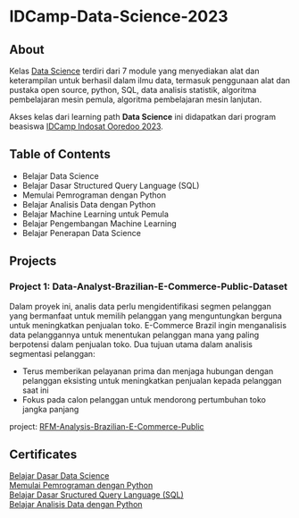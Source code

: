 # IDCamp-Data-Science-2023

## About
Kelas <a href="https://www.dicoding.com/learningpaths/60">Data Science</a> terdiri dari 7 module yang menyediakan alat dan keterampilan untuk berhasil dalam ilmu data, termasuk penggunaan alat dan pustaka open source, python, SQL, data analisis statistik, algoritma pembelajaran mesin pemula, algoritma pembelajaran mesin lanjutan.

Akses kelas dari learning path **Data Science** ini didapatkan dari program beasiswa [IDCamp Indosat Ooredoo 2023](https://idcamp.ioh.co.id/).

## Table of Contents
- Belajar Data Science
- Belajar Dasar Structured Query Language (SQL)
- Memulai Pemrograman dengan Python
- Belajar Analisis Data dengan Python
- Belajar Machine Learning untuk Pemula
- Belajar Pengembangan Machine Learning
- Belajar Penerapan Data Science

## Projects
### Project 1: Data-Analyst-Brazilian-E-Commerce-Public-Dataset
Dalam proyek ini, analis data perlu mengidentifikasi segmen pelanggan yang bermanfaat untuk memilih pelanggan yang menguntungkan berguna untuk meningkatkan penjualan toko.
E-Commerce Brazil ingin menganalisis data pelanggannya untuk menentukan pelanggan mana yang paling berpotensi dalam penjualan toko.
Dua tujuan utama dalam analisis segmentasi pelanggan:
- Terus memberikan pelayanan prima dan menjaga hubungan dengan pelanggan eksisting untuk meningkatkan penjualan kepada pelanggan saat ini
- Fokus pada calon pelanggan untuk mendorong pertumbuhan toko jangka panjang

project: [RFM-Analysis-Brazilian-E-Commerce-Public](https://github.com/abliskan/RFM-Analysis-Brazilian-E-Commerce-Public)

## Certificates
[Belajar Dasar Data Science](https://www.dicoding.com/certificates/JMZV1RQK3XN9) <br>
[Memulai Pemrograman dengan Python](https://www.dicoding.com/certificates/07Z686JQJXQR) <br>
[Belajar Dasar Sructured Query Language (SQL)](https://www.dicoding.com/certificates/2VX3635VNXYQ) <br>
[Belajar Analisis Data dengan Python](https://www.dicoding.com/certificates/1RXY0V2RMZVM) <br>
